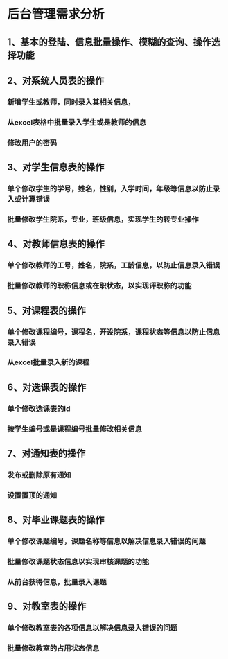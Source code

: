 # 后台管理需求分析

## 1、基本的登陆、信息批量操作、模糊的查询、操作选择功能

## 2、对系统人员表的操作

### 新增学生或教师，同时录入其相关信息，
### 从excel表格中批量录入学生或是教师的信息
### 修改用户的密码

## 3、对学生信息表的操作
### 单个修改学生的学号，姓名，性别，入学时间，年级等信息以防止录入或计算错误
### 批量修改学生院系，专业，班级信息，实现学生的转专业操作

## 4、对教师信息表的操作
### 单个修改教师的工号，姓名，院系，工龄信息，以防止信息录入错误
### 批量修改教师的职称信息或在职状态，以实现评职称的功能

## 5、对课程表的操作
### 单个修改课程编号，课程名，开设院系，课程状态等信息以防止信息录入错误
### 从excel批量录入新的课程

## 6、对选课表的操作
### 单个修改选课表的id
### 按学生编号或是课程编号批量修改相关信息

## 7、对通知表的操作
### 发布或删除原有通知
### 设置置顶的通知

## 8、对毕业课题表的操作
### 单个修改课题编号，课题名称等信息以解决信息录入错误的问题
### 批量修改课题状态信息以实现审核课题的功能
### 从前台获得信息，批量录入课题

## 9、对教室表的操作
### 单个修改教室表的各项信息以解决信息录入错误的问题
### 批量修改教室的占用状态信息